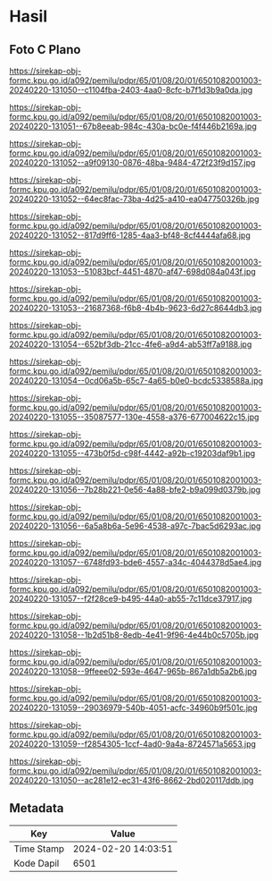 # Hasil

## Foto C Plano

https://sirekap-obj-formc.kpu.go.id/a092/pemilu/pdpr/65/01/08/20/01/6501082001003-20240220-131050--c1104fba-2403-4aa0-8cfc-b7f1d3b9a0da.jpg

https://sirekap-obj-formc.kpu.go.id/a092/pemilu/pdpr/65/01/08/20/01/6501082001003-20240220-131051--67b8eeab-984c-430a-bc0e-f4f446b2169a.jpg

https://sirekap-obj-formc.kpu.go.id/a092/pemilu/pdpr/65/01/08/20/01/6501082001003-20240220-131052--a9f09130-0876-48ba-9484-472f23f9d157.jpg

https://sirekap-obj-formc.kpu.go.id/a092/pemilu/pdpr/65/01/08/20/01/6501082001003-20240220-131052--64ec8fac-73ba-4d25-a410-ea047750326b.jpg

https://sirekap-obj-formc.kpu.go.id/a092/pemilu/pdpr/65/01/08/20/01/6501082001003-20240220-131052--817d9ff6-1285-4aa3-bf48-8cf4444afa68.jpg

https://sirekap-obj-formc.kpu.go.id/a092/pemilu/pdpr/65/01/08/20/01/6501082001003-20240220-131053--51083bcf-4451-4870-af47-698d084a043f.jpg

https://sirekap-obj-formc.kpu.go.id/a092/pemilu/pdpr/65/01/08/20/01/6501082001003-20240220-131053--21687368-f6b8-4b4b-9623-6d27c8644db3.jpg

https://sirekap-obj-formc.kpu.go.id/a092/pemilu/pdpr/65/01/08/20/01/6501082001003-20240220-131054--652bf3db-21cc-4fe6-a9d4-ab53ff7a9188.jpg

https://sirekap-obj-formc.kpu.go.id/a092/pemilu/pdpr/65/01/08/20/01/6501082001003-20240220-131054--0cd06a5b-65c7-4a65-b0e0-bcdc5338588a.jpg

https://sirekap-obj-formc.kpu.go.id/a092/pemilu/pdpr/65/01/08/20/01/6501082001003-20240220-131055--35087577-130e-4558-a376-677004622c15.jpg

https://sirekap-obj-formc.kpu.go.id/a092/pemilu/pdpr/65/01/08/20/01/6501082001003-20240220-131055--473b0f5d-c98f-4442-a92b-c19203daf9b1.jpg

https://sirekap-obj-formc.kpu.go.id/a092/pemilu/pdpr/65/01/08/20/01/6501082001003-20240220-131056--7b28b221-0e56-4a88-bfe2-b9a099d0379b.jpg

https://sirekap-obj-formc.kpu.go.id/a092/pemilu/pdpr/65/01/08/20/01/6501082001003-20240220-131056--6a5a8b6a-5e96-4538-a97c-7bac5d6293ac.jpg

https://sirekap-obj-formc.kpu.go.id/a092/pemilu/pdpr/65/01/08/20/01/6501082001003-20240220-131057--6748fd93-bde6-4557-a34c-4044378d5ae4.jpg

https://sirekap-obj-formc.kpu.go.id/a092/pemilu/pdpr/65/01/08/20/01/6501082001003-20240220-131057--f2f28ce9-b495-44a0-ab55-7c11dce37917.jpg

https://sirekap-obj-formc.kpu.go.id/a092/pemilu/pdpr/65/01/08/20/01/6501082001003-20240220-131058--1b2d51b8-8edb-4e41-9f96-4e44b0c5705b.jpg

https://sirekap-obj-formc.kpu.go.id/a092/pemilu/pdpr/65/01/08/20/01/6501082001003-20240220-131058--9ffeee02-593e-4647-965b-867a1db5a2b6.jpg

https://sirekap-obj-formc.kpu.go.id/a092/pemilu/pdpr/65/01/08/20/01/6501082001003-20240220-131059--29036979-540b-4051-acfc-34960b9f501c.jpg

https://sirekap-obj-formc.kpu.go.id/a092/pemilu/pdpr/65/01/08/20/01/6501082001003-20240220-131059--f2854305-1ccf-4ad0-9a4a-8724571a5653.jpg

https://sirekap-obj-formc.kpu.go.id/a092/pemilu/pdpr/65/01/08/20/01/6501082001003-20240220-131050--ac281e12-ec31-43f6-8662-2bd020117ddb.jpg


## Metadata

| Key        | Value               |
| ---------- | ------------------- |
| Time Stamp | 2024-02-20 14:03:51 |
| Kode Dapil | 6501                |



